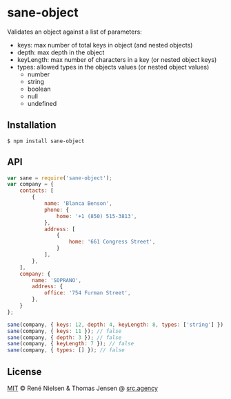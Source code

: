 # sane-object

Validates an object against a list of parameters:
- keys: max number of total keys in object (and nested objects)
- depth: max depth in the object
- keyLength: max number of characters in a key (or nested object keys)
- types: allowed types in the objects values (or nested object values)
	- number
	- string
	- boolean
	- null
	- undefined

## Installation

```shell
$ npm install sane-object
```

## API

```javascript
var sane = require('sane-object');
var company = {
	contacts: [
		{
			name: 'Blanca Benson',
			phone: {
				home: '+1 (850) 515-3813',
			},
			address: [
				{
					home: '661 Congress Street',
				}
			],
		},
	],
	company: {
		name: 'SOPRANO',
		address: {
			office: '754 Furman Street',
		},
	}
};

sane(company, { keys: 12, depth: 4, keyLength: 8, types: ['string'] }); // true
sane(company, { keys: 11 }); // false
sane(company, { depth: 3 }); // false
sane(company, { keyLength: 7 }); // false
sane(company, { types: [] }); // false

```

## License

[MIT](http://opensource.org/licenses/MIT) © René Nielsen & Thomas Jensen @ [src.agency](http://src.agency)
